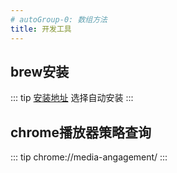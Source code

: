 ```yaml
---
# autoGroup-0: 数组方法
title: 开发工具
--- 
```


## brew安装

::: tip
[安装地址](https://zhuanlan.zhihu.com/p/111014448)
选择自动安装
:::

## chrome播放器策略查询

::: tip
chrome://media-angagement/
:::